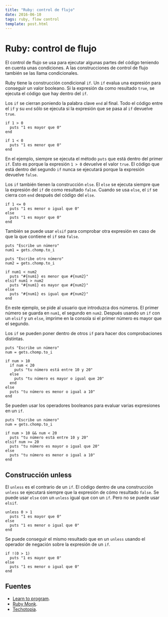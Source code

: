 ```yaml
---
title: "Ruby: control de flujo"
date: 2016-06-10
tags: ruby, flow control
template: post.html
---
```


# Ruby: control de flujo

El control de flujo se usa para ejecutar algunas partes del código teniendo en cuenta unas condiciones. A las construcciones de control de flujo también se las llama condicionales.

Ruby tiene la construcción condicional `if`. Un `if` evalua una expresión para conseguir un valor booleano. Si la expresión da como resultado `true`, se ejecuta el código que hay dentro del `if`.

Los `if` se cierran poniendo la palabra clave `end` al final. Todo el código entre el `if` y su `end` sólo se ejecuta si la expresión que se pasa al `if` devuelve `true`.

```
if 1 > 0
  puts "1 es mayor que 0"
end

if 1 < 0
  puts "1 es menor que 0"
end
```

En el ejemplo, siempre se ejecuta el método `puts` que está dentro del primer `if`. Esto es porque la expresión `1 > 0` devuelve el valor `true`. El código que está dentro del segundo `if` nunca se ejecutará porque la expresión devuelve `false`.

Los `if` también tienen la construcción `else`. El  `else` se ejecuta siempre que la expresión del `if` de como resultado `false`. Cuando se usa `else`, el `if` se cierra con `end` después del código del `else`.

```
if 1 <= 0
  puts "1 es menor o igual que 0"
else
  puts "1 es mayor que 0"
end
```

También se puede usar `elsif` para comprobar otra expresión en caso de que la que contiene el `if` sea `false`.

```
puts "Escribe un número"
num1 = gets.chomp.to_i

puts "Escribe otro número"
num2 = gets.chomp.to_i

if num1 < num2
  puts "#{num1} es menor que #{num2}"
elsif num1 > num2
  puts "#{num1} es mayor que #{num2}"
else
  puts "#{num1} es igual que #{num2}"
end
```

En este ejemplo, se pide al usuario que introduzca dos números. El primer número se guarda en `num1`, el segundo en `num2`. Después usando un `if` con un `elsif` y un `else`, imprime en la consola si el primer número es mayor que el segundo.

Los `if` se pueden poner dentro de otros `if` para hacer dos comprobaciones distintas.

```
puts "Escribe un número"
num = gets.chomp.to_i

if num > 10
  if num < 20
    puts "tu número está entre 10 y 20"
  else
    puts "tu número es mayor o igual que 20"
  end
else
  puts "tu número es menor o igual a 10"
end
```

Se pueden usar los operadores booleanos para evaluar varias expresiones en un `if`.

```
puts "Escribe un número"
num = gets.chomp.to_i

if num > 10 && num < 20
  puts "tu número está entre 10 y 20"
elsif num >= 20
  puts "tu número es mayor o igual que 20"
else
  puts "tu número es menor o igual a 10"
end
```

## Construcción unless

El `unless` es el contrario de un `if`. El código dentro de una construcción `unless` se ejecutará siempre que la expresión de cómo resultado  `false`. Se puede usar `else` con un `unless` igual que con un `if`. Pero no se puede usar `elsif`.

```
unless 0 > 1
  puts "1 es mayor que 0"
else
  puts "1 es menor o igual que 0"
end
```

Se puede conseguir el mismo resultado que en un `unless` usando el operador de negación sobre la expresión de un `if`.

```
if !(0 > 1)
  puts "1 es mayor que 0"
else
  puts "1 es menor o igual que 0"
end
```

## Fuentes

* [Learn to program](https://pine.fm/LearnToProgram/chap_06.html).
* [Ruby Monk](https://rubymonk.com/learning/books/1-ruby-primer/chapters/8-control-structures/lessons/41-conditions-using-the-if-statement).
* [Techotopia](http://www.techotopia.com/index.php/Ruby_Flow_Control).
